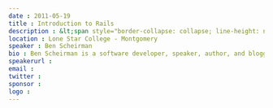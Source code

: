 ```yaml
---
date : 2011-05-19
title : Introduction to Rails
description : &lt;span style="border-collapse: collapse; line-height: normal; font-family: arial, sans-serif; color: #000000; "&gt;Why is Rails so popular?  If you haven't ever used Ruby on Rails, you're in for a treat.   We'll start with a primer on the Ruby language.  Then we'll go over how to build a site using Ruby on Rails.  We'll talk about how you to leverage Ruby Gems to add functionality to your application.  And we'll do it from a .NET developer's point of view.  Come, learn about the most productive language &amp;amp; web framework available.  If you've ever been interested in learning Rails, this presentation is for you.  &lt;em&gt;Disclaimer:  Learning Rails May In Fact Make You Yearn For Better Tools&lt;/em&gt;.&lt;/span&gt;
location : Lone Star College - Montgomery
speaker : Ben Scheirman
bio : Ben Scheirman is a software developer, speaker, author, and blogger. He has extensive experience programming on a multitude of platforms, such as .NET, Ruby on Rails, and iOS.  He's written 2 books, a couple dozen iPhone apps, and worked on countless web applications.  He is the Director of Development for &lt;a href="http://chaione.com/" target="_blank"&gt;ChaiONE&lt;/a&gt; where he builds awesome Ruby and iPhone applications. You can catch him on Twitter at &lt;a href="http://twitter.com/subdigital" target="_blank"&gt;http://twitter.com/subdigital&lt;/a&gt; and on his blog  online at &lt;a href="http://flux88.com/" target="_blank"&gt;http://flux88.com&lt;/a&gt;.
speakerurl : 
email : 
twitter : 
sponsor : 
logo : 
---
```

